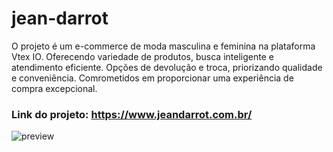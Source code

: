 # jean-darrot
O projeto é um e-commerce de moda masculina e feminina na plataforma Vtex IO. Oferecendo variedade de produtos, busca inteligente e atendimento eficiente. Opções de devolução e troca, priorizando qualidade e conveniência. Comrometidos em proporcionar uma experiência de compra excepcional.

### Link do projeto: https://www.jeandarrot.com.br/

![preview](https://github.com/Jonathas-bonfim/jean-darrot/assets/58302084/3186fab5-9929-4d49-b46e-04982ffd7f79)
